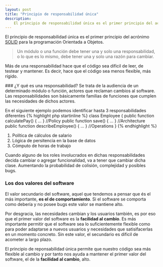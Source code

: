 ```yaml
---
layout: post
title: "Principio de responsabilidad única"
description:
    El principio de responsabilidad única es el primer principio del acrónimo SOLID para la programación Orientada a Objetos. “Un módulo o una función debe tener una y solo una responsabilidad, o lo que es lo mismo, debe tener una y solo una razón para cambiar.”
---
```


El principio de responsabilidad única es el primer principio del acrónimo [SOLID](http://wikipedia.com/SOLID) para la programación Orientada a Objetos.

> Un módulo o una función debe tener una y solo una responsabilidad, o lo que es lo mismo, debe tener una y solo una razón para cambiar.

Más de una responsabilidad hace que el código sea dificil de leer, de testear y mantener. Es decir, hace que el código sea menos flexible, más rígido.

### ¿Y qué es una responsabilidad?
Se trata de la audiencia de un determinado módulo o función, actores que reclaman cambios al software. Las responsabilidades son básicamente familias de funciones que cumplen las necesidades de dichos actores.

En el siguiente ejemplo podemos identificar hasta 3 responsabilidades diferentes
{% highlight php startinline %}
class Employee
{
    public function calculatePay() { … } //Policy
    public function save() { … } //Architecture
    public function describeEmployee() { … } //Operations
}
{% endhighlight %}

1. Política de cálculos de salario
2. Lógica de persitencia en la base de datos
3. Cómputo de horas de trabajo

Cuando alguno de los roles involucrados en dichas responsabilidades decida cambiar o agregar funcionalidad, va a tener que cambiar dicha clase. Aumentando la probabilidad de colisión, complejidad y posibles bugs.

### Los dos valores del software
El valor secundario del software, aquel que tendemos a pensar que és el más importante, **es el de comportamiento**. Si el software se comporta como debería y no posee bugs este valor se mantiene alto.

Por desgracia, las necesidades cambian y los usuarios también, es por eso que el primer valor del software es la **facilidad al cambio**. Es más importante permitir que el software sea lo suficientemente flexible como para poder adaptarse a nuevos usuarios y necesidades que satisifacerlas en un momento concreto. Sin este valor, el secundario es dificil de acometer a largo plazo.

El principio de reponsabilidad única permite que nuestro código sea más flexible al cambio y por tanto nos ayuda a mantener el primer valor del software, el de la **facilidad al cambio**, alto.